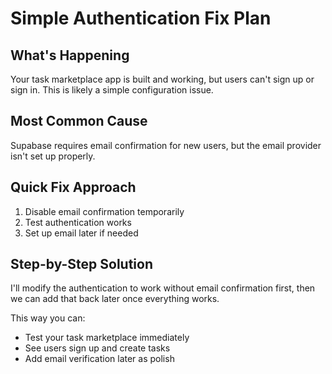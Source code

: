 # Simple Authentication Fix Plan

## What's Happening
Your task marketplace app is built and working, but users can't sign up or sign in. This is likely a simple configuration issue.

## Most Common Cause
Supabase requires email confirmation for new users, but the email provider isn't set up properly.

## Quick Fix Approach
1. Disable email confirmation temporarily 
2. Test authentication works
3. Set up email later if needed

## Step-by-Step Solution
I'll modify the authentication to work without email confirmation first, then we can add that back later once everything works.

This way you can:
- Test your task marketplace immediately  
- See users sign up and create tasks
- Add email verification later as polish